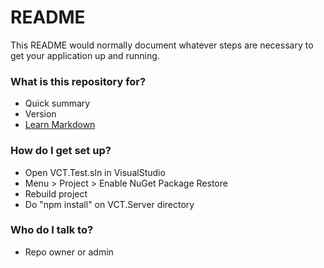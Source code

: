 # README #

This README would normally document whatever steps are necessary to get your application up and running.

### What is this repository for? ###

* Quick summary
* Version
* [Learn Markdown](https://bitbucket.org/tutorials/markdowndemo)

### How do I get set up? ###

* Open VCT.Test.sln in VisualStudio
* Menu > Project > Enable NuGet Package Restore
* Rebuild project
* Do "npm install" on VCT.Server directory


### Who do I talk to? ###

* Repo owner or admin